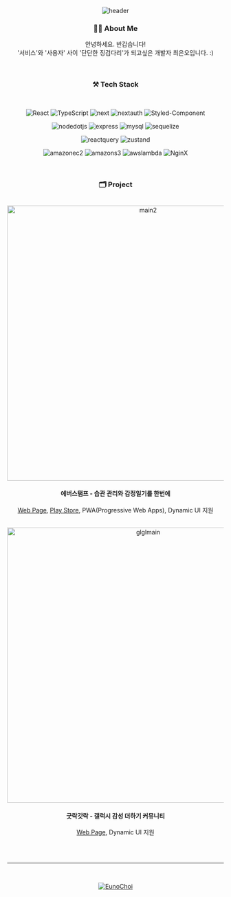 


<div align="center">


![header](https://capsule-render.vercel.app/api?type=waving&color=timeGradient&height=280&section=header&text=FE,%20Euno%20choi&fontSize=72)



### 👋🏻 About Me

안녕하세요. 반갑습니다!<br />
'서비스'와 '사용자' 사이 '단단한 징검다리'가 되고싶은 개발자 최은오입니다. :)

<br />
 
### ⚒️ Tech Stack
<br />

![React](https://img.shields.io/badge/React-5ed2f3?style=flat&logo=React&logoColor=white)
![TypeScript](https://img.shields.io/badge/TypeScript-2f73bf?style=flat&logo=typescript&logoColor=white)
![next](https://img.shields.io/badge/Next.js-black?style=flat&logo=React&logoColor=white)
![nextauth](https://img.shields.io/badge/NextAuth-B428E4?style=flat&logo=React&logoColor=white)
![Styled-Component](https://img.shields.io/badge/styledComponents-244bdd?style=flat&logo=css3&logoColor=white)

  
![nodedotjs](https://img.shields.io/badge/Node.js-ebd81b?style=flat&logo=nodedotjs&logoColor=white)
![express](https://img.shields.io/badge/Express.js-7ab800?style=flat&logo=express&logoColor=white)
![mysql](https://img.shields.io/badge/MySQL-01718b?style=flat&logo=mysql&logoColor=white)
![sequelize](https://img.shields.io/badge/Sequelize-0ca9e7?style=flat&logo=sequelize&logoColor=white)

  
![reactquery](https://img.shields.io/badge/ReactQuery-f73e51?style=flat&logo=reactquery&logoColor=white)
![zustand](https://img.shields.io/badge/Zustand-453837?style=flat&logo=&logoColor=white)


  
![amazonec2](https://img.shields.io/badge/EC2-ed8233?style=flat&logo=amazonec2&logoColor=white)
![amazons3](https://img.shields.io/badge/S3-da5141?style=flat&logo=amazons3&logoColor=white)
![awslambda](https://img.shields.io/badge/Lambda-d26214?style=flat&logo=awslambda&logoColor=white)
![NginX](https://img.shields.io/badge/NginX-green?style=flat&logo=nginx&logoColor=white)

<br />

### 🗂️ Project

<br />

<img width="640" alt="main2" src="https://github.com/user-attachments/assets/b0584c8d-a51d-40a6-b3d3-7d1d4b1ba80b" />

#### 에버스탬프 - 습관 관리와 감정일기를 한번에

[Web Page](https://everstamp.site/), 
[Play Store](https://play.google.com/store/apps/details?id=com.everstamp&pcampaignid=web_share), 
PWA(Progressive Web Apps), Dynamic UI 지원

<br />

<img width="640" alt="glglmain" src="https://github.com/user-attachments/assets/0ad04659-fecc-4272-b627-b7e2e726a9aa">

#### 굿락갓락 - 갤럭시 감성 더하기 커뮤니티

[Web Page](https://glgl.site), Dynamic UI 지원

<br />

<br />

---

<br />

<!--![EunoChoi](https://github-readme-stats.vercel.app/api?username=EunoChoi&show_icons=true) -->
[![EunoChoi](https://github-readme-stats.vercel.app/api/top-langs/?username=EunoChoi&show_icons=true&hide_border=false&title_color=004386&icon_color=004386&layout=compact&size_weight=0.5&count_weight=0.5)](https://github.com/EunoChoi)


</div>
